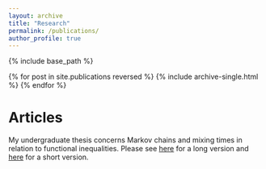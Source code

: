 ```yaml
---
layout: archive
title: "Research"
permalink: /publications/
author_profile: true
---
```


<!--- {% if site.author.googlescholar %}
  <div class="wordwrap">You can also find my articles on <a href="{{site.author.googlescholar}}">my Google Scholar profile</a>.</div>
{% endif %}--->

{% include base_path %}

{% for post in site.publications reversed %}
  {% include archive-single.html %}
{% endfor %}

# Articles
My undergraduate thesis concerns Markov chains and mixing times in relation to functional inequalities. Please see [here](/files/CapstoneProject_MarkovChainsMixingTimesAndFunctionalInequalities.pdf) for a long version and [here](/files/AFuzzyDecompositionMethodToEstablishFunctionalInequalities.pdf) for a short version.
